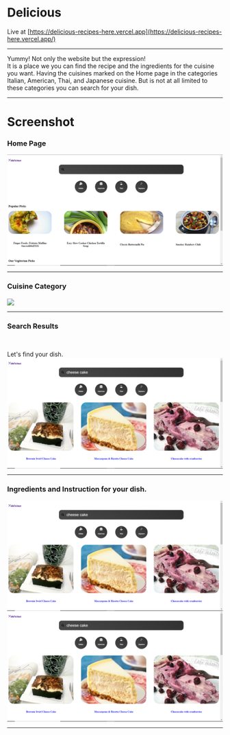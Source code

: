 # Delicious
Live at [https://delicious-recipes-here.vercel.app](https://delicious-recipes-here.vercel.app/)

***
Yummy! Not only the website but the expression!
<br>
It is a place we you can find the recipe and the ingredients for the cuisine you want. Having the cuisines marked on the Home page in the categories Italian, American, Thai, and Japanese cuisine. But is not at all limited to these categories you can search for your dish.

***

# Screenshot

### Home Page

<img align="center" src="https://raw.githubusercontent.com/shubhankarsharma876/recipe/main/home.png"/>

***

### Cuisine Category
<img align="center" src="https://raw.githubusercontent.com/shubhankarsharma876/recipe/main/cusien.png"/>

***

### Search Results

<br>

Let's find your dish.
<br>
<img align="center" src="https://raw.githubusercontent.com/shubhankarsharma876/recipe/main/search.png"/>

***

### Ingredients and Instruction for your dish.
<div>
  <img align="center" src="https://raw.githubusercontent.com/shubhankarsharma876/recipe/main/search.png"/>
  <img align="center" src="https://raw.githubusercontent.com/shubhankarsharma876/recipe/main/search.png"/>
</div>

***
